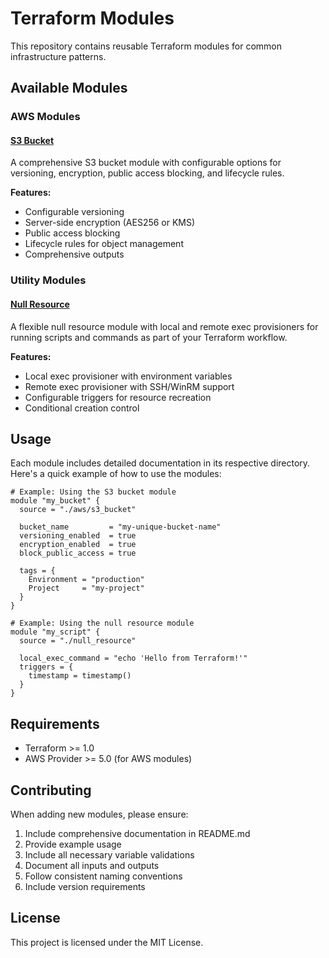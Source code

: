 # Terraform Modules

This repository contains reusable Terraform modules for common infrastructure patterns.

## Available Modules

### AWS Modules

#### [S3 Bucket](./aws/s3_bucket/)
A comprehensive S3 bucket module with configurable options for versioning, encryption, public access blocking, and lifecycle rules.

**Features:**
- Configurable versioning
- Server-side encryption (AES256 or KMS)
- Public access blocking
- Lifecycle rules for object management
- Comprehensive outputs

### Utility Modules

#### [Null Resource](./null_resource/)
A flexible null resource module with local and remote exec provisioners for running scripts and commands as part of your Terraform workflow.

**Features:**
- Local exec provisioner with environment variables
- Remote exec provisioner with SSH/WinRM support
- Configurable triggers for resource recreation
- Conditional creation control

## Usage

Each module includes detailed documentation in its respective directory. Here's a quick example of how to use the modules:

```hcl
# Example: Using the S3 bucket module
module "my_bucket" {
  source = "./aws/s3_bucket"

  bucket_name         = "my-unique-bucket-name"
  versioning_enabled  = true
  encryption_enabled  = true
  block_public_access = true

  tags = {
    Environment = "production"
    Project     = "my-project"
  }
}

# Example: Using the null resource module
module "my_script" {
  source = "./null_resource"

  local_exec_command = "echo 'Hello from Terraform!'"
  triggers = {
    timestamp = timestamp()
  }
}
```

## Requirements

- Terraform >= 1.0
- AWS Provider >= 5.0 (for AWS modules)

## Contributing

When adding new modules, please ensure:

1. Include comprehensive documentation in README.md
2. Provide example usage
3. Include all necessary variable validations
4. Document all inputs and outputs
5. Follow consistent naming conventions
6. Include version requirements

## License

This project is licensed under the MIT License.
